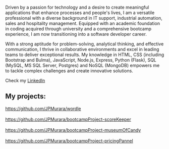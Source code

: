 Driven by a passion for technology and a desire to create meaningful applications that enhance processes and people's lives, I am a versatile professional with a diverse background in IT support, industrial automation, sales and hospitality management. Equipped with an academic foundation in coding acquired through university and a comprehensive bootcamp experience, I am now transitioning into a software developer career.

With a strong aptitude for problem-solving, analytical thinking, and effective communication, I thrive in collaborative environments and excel in leading teams to deliver exceptional results. My knowledge in HTML, CSS (including Bootstrap and Bulma), JavaScript, Node.js, Express, Python (Flask), SQL (MySQL, MS SQL Server, Postgres) and NoSQL (MongoDB) empowers me to tackle complex challenges and create innovative solutions.

Check my <a href="https://www.linkedin.com/in/joao-murara/">LinkedIn</a>

## My projects:
https://github.com/JPMurara/wordle <br></br>
https://github.com/JPMurara/bootcampProject-scoreKeeper <br></br>
https://github.com/JPMurara/bootcampProject-museumOfCandy<br></br>
https://github.com/JPMurara/bootcampProject-pricingPannel
